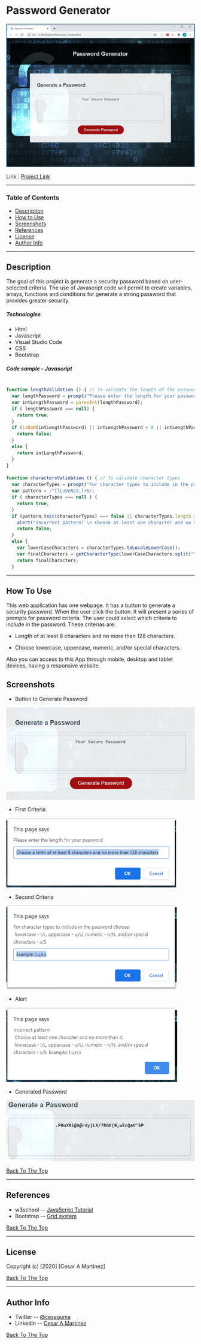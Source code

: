 # Password Generator 

![picture](/images/passwordGenerator.png)

Link : [Project Link](https://cesaraugustomartinez.github.io/Homework_3/)

---

### Table of Contents

- [Description](#description)
- [How to Use](#how-to-use)
- [Screenshots](#screenshots)
- [References](#references)
- [License](#license)
- [Author Info](#author-info)

---

## Description

The goal of this project is generate a security password based on user-selected criteria. The use of Javascript code will permit to create variables, arrays, functions and conditions for generate a strong password that provides greater security. 

##### Technologies

- Html
- Javascript
- Visual Studio Code
- CSS
- Bootstrap

##### Code sample - Javascript
#
```js
function lengthValidation () { // To validate the length of the password
  var lengthPassword = prompt("Please enter the length for your password", "Choose a lenth of at least 8 characters and no more than 128 characters"); 
  var intLengthPassword = parseInt(lengthPassword);
  if ( lengthPassword === null) {
    return true;
  }
  if (isNaN(intLengthPassword) || intLengthPassword < 8 || intLengthPassword > 128 ){
    return false;
  }
  else {
    return intLengthPassword;
  }
}

function charactersValidation () { // To validate character types
  var characterTypes = prompt("For character types to include in the password choose: \n lowercase - l/L, uppercase - u/U, numeric - n/N, and/or special characters - s/S", "Example: l,u,n,s");
  var pattern = /^[lLuUnNsS,]+$/;
  if ( characterTypes === null ) {
    return true;
  }  
  if (pattern.test(characterTypes) === false || characterTypes.length > 7){
    alert("Incorrect pattern! \n Choose at least one character and no more than 4: \n lowercase - l/L, uppercase - u/U, numeric - n/N, and/or special characters - s/S. Example: l,u,n,s");
    return false;
  }
  else {
    var lowerCaseCharacters = characterTypes.toLocaleLowerCase();
    var finalCharacters = getCharacterType(lowerCaseCharacters.split(""));
    return finalCharacters;
  }

```

---

## How To Use

This web application has one webpage. It has a button to generate a security password. When the user click the button. It will present a series of prompts for password criteria. The user could select which criteria to include in the password. These criterias are: 

- Length of at least 8 characters and no more than 128 characters.

- Choose lowercase, uppercase, numeric, and/or special characters.

 Also you can access to this App through mobile, desktop and tablet devices, having a responsive website. 

## Screenshots

- Button to Generate Password

![picture](images/ButtonDisplay.png)

- First Criteria 

![picture](images/firstCriteria.png)

- Second Criteria 

![picture](images/secondCriteria.png)

- Alert

![picture](images/alert.png)

- Generated Password

![picture](images/generatedPassword.png)


[Back To The Top](#Password-Generator)

---

## References

- w3school -- [JavaScript Tutorial](https://www.w3schools.com/js/default.asp)
- Bootstrap -- [Grid system](https://getbootstrap.com/docs/4.5/layout/grid/)

[Back To The Top](#Password-Generator)

---

## License

Copyright (c) [2020] [Cesar A Martinez]

[Back To The Top](#Password-Generator)

---

## Author Info

- Twitter -- [@cesaguma](https://twitter.com/cesaguma)
- Linkedin -- [Cesar A Martinez](https://www.linkedin.com/in/cesar-augusto-martinez-auquilla-03934a16b/)

[Back To The Top](#Password-Generator)
